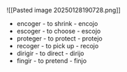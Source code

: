 ![[Pasted image 20250128190728.png]]

- encoger - to shrink - encojo
- escoger - to choose - escojo
- proteger - to protect - protejo
- recoger - to pick up - recojo
- dirigir - to direct - dirijo
- fingir - to pretend - finjo

